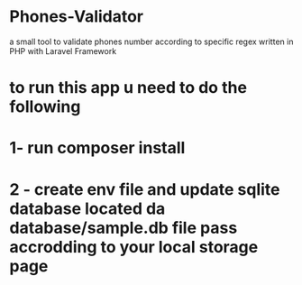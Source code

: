 # Phones-Validator
a small tool to validate phones number according to specific regex written in PHP with Laravel Framework

# to run this app u need to do the following
#  1- run composer install
# 2 - create env file and update sqlite database located da database/sample.db file pass accrodding to your local storage page
